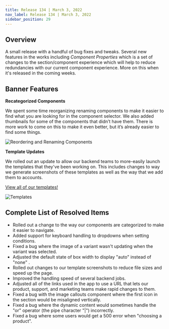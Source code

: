 ```yaml
---
title: Release 134 | March 3, 2022
nav_label: Release 134 | March 3, 2022
sidebar_position: 29
---
```


## Overview

A small release with a handful of bug fixes and tweaks. Several new features in the works including *Component
Properties* which is a set of changes to the section/component experience which will help to reduce redundancies with
our current component experience. More on this when it's released in the coming weeks.

## Banner Features

**Recategorized Components**

We spent some time reorganizing renaming components to make it easier to find what you are looking for in the component
selector. We also added thumbnails for some of the components that didn’t have them. There is more work to come on this
to make it even better, but it’s already easier to find some things.

 ![Reordering and Renaming Components](/assets/studio/reorder-rename.png)

**Template Updates**

We rolled out an update to allow our backend teams to more-easily launch the templates that they've been working on.
This includes changes to way we generate screenshots of these templates as well as the way that we add them to accounts.

[View all of our templates!](https://www.unstack.com/templates)

![Templates](/assets/studio/template-screenshots.png)

## Complete List of Resolved Items

* Rolled out a change to the way our components are categorized to make it easier to navigate.
* Added support for keyboard handling to dropdowns when setting conditions.
* Fixed a bug where the image of a variant wasn't updating when the variant was selected.
* Adjusted the default state of box width to display "auto" instead of "none" .
* Rolled out changes to our template screenshots to reduce file sizes and speed up the page.
* Improved the handling speed of several backend jobs.
* Adjusted all of the links used in the app to use a URL that lets our product, support, and marketing teams make rapid
  changes to them.
* Fixed a bug with the image callouts component where the first icon in the section would be misaligned vertically.
* Fixed a bug where the dynamic content would sometimes handle the "or" operator (the pipe character "|") incorrectly.
* Fixed a bug where some users would get a 500 error when "choosing a product".

